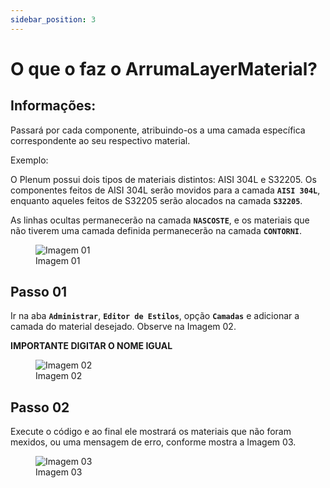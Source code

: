 ```yaml
---
sidebar_position: 3
---
```


# O que o faz o ArrumaLayerMaterial?

## Informações:

Passará por cada componente, atribuindo-os a uma camada específica correspondente ao seu respectivo material.

Exemplo:

O Plenum possui dois tipos de materiais distintos: AISI 304L e S32205. Os componentes feitos de AISI 304L serão movidos para a camada **``AISI 304L``**, enquanto aqueles feitos de S32205 serão alocados na camada **``S32205``**.

As linhas ocultas permanecerão na camada **``NASCOSTE``**, e os materiais que não tiverem uma camada definida permanecerão na camada **``CONTORNI``**.

<figure>
    <img src="/img/inventor/ilogic/o-que-faz-o-arruma-layer-material/img01.png" alt="Imagem 01" />
    <figcaption>Imagem 01</figcaption>
</figure>

## Passo 01
Ir na aba **``Administrar``**, **``Editor de Estilos``**, opção **``Camadas``** e adicionar a camada do material desejado. Observe na Imagem 02.

**IMPORTANTE DIGITAR O NOME IGUAL**

<figure>
    <img src="/img/inventor/ilogic/o-que-faz-o-arruma-layer-material/img02.png" alt="Imagem 02" />
    <figcaption>Imagem 02</figcaption>
</figure>

## Passo 02
Execute o código e ao final ele mostrará os materiais que não foram mexidos, ou uma mensagem de erro, conforme mostra a Imagem 03.

<figure>
    <img src="/img/inventor/ilogic/o-que-faz-o-arruma-layer-material/img03.png" alt="Imagem 03" />
    <figcaption>Imagem 03</figcaption>
</figure>